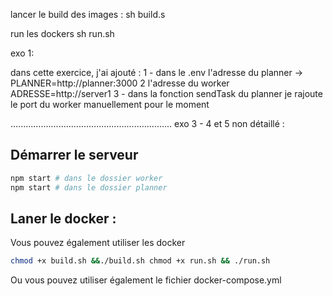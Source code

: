 lancer le build des images :
sh build.s

run les dockers
sh run.sh

exo 1:

dans cette exercice, j'ai ajouté :
1 - dans le .env l'adresse du planner -> PLANNER=http://planner:3000
2  l'adresse du worker ADRESSE=http://server1
3 - dans la fonction sendTask du planner je rajoute le port du worker manuellement pour le moment



................................................................
exo 3 - 4 et 5 non détaillé : 

## Démarrer le serveur
```bash
npm start # dans le dossier worker
npm start # dans le dossier planner
```

## Laner le docker :
Vous pouvez également utiliser les docker
```bash
chmod +x build.sh &&./build.sh chmod +x run.sh && ./run.sh
```

Ou vous pouvez utiliser également le fichier docker-compose.yml
